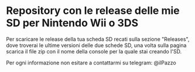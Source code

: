 # Repository con le release delle mie SD per Nintendo Wii o 3DS
Per scaricare le release della tua scheda SD recati sulla sezione "Releases", dove troverai le ultime versioni delle due schede SD, una volta sulla pagina scarica il file zip con il nome della console per la quale stai creando l'SD.




 Per ogni informazione non esitare a contattarmi su telegram: @ilPazzo
